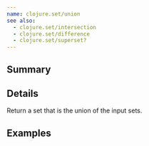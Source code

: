 ```yaml
---
name: clojure.set/union
see also:
  - clojure.set/intersection
  - clojure.set/difference
  - clojure.set/superset?
---
```


## Summary

## Details

Return a set that is the union of the input sets.

## Examples
